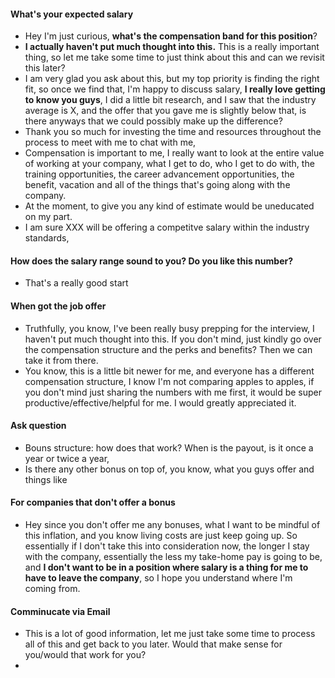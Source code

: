 #### What's your expected salary
- Hey I'm just curious, **what's the compensation band for this position**?
- **I actually haven't put much thought into this.** This is a really important thing, so let me take some time to just think about this and can we revisit this later?
- I am very glad you ask about this, but my top priority is finding the right fit, so once we find that, I'm happy to discuss salary, **I really love getting to know you guys**, I did a little bit research, and I saw that the industry average is X, and the offer that you gave me is slightly below that, is there anyways that we could possibly make up the difference?
- Thank you so much for investing the time and resources throughout the process to meet with me to chat with me, 
- Compensation is important to me, I really want to look at the entire value of working at your company, what I get to do, who I get to do with, the training opportunities, the career advancement opportunities, the benefit, vacation and all of the things that's going along with the company. 
- At the moment, to give you any kind of estimate would be uneducated on my part. 
- I am sure XXX will be offering a competitve salary within the industry standards, 
#### How does the salary range sound to you? Do you like this number?
- That's a really good start
#### When got the job offer
- Truthfully, you know, I've been really busy prepping for the interview, I haven't put much thought into this. If you don't mind, just kindly go over the compensation structure and the perks and benefits? Then we can take it from there.
- You know, this is a little bit newer for me, and everyone has a different compensation structure, I know I'm not comparing apples to apples, if you don't mind just sharing the numbers with me first, it would be super productive/effective/helpful for me. I would greatly appreciated it.
#### Ask question
- Bouns structure: how does that work? When is the payout, is it once a year or twice a year,
- Is there any other bonus on top of, you know, what you guys offer and things like 
#### For companies that don't offer a bonus
- Hey since you don't offer me any bonuses, what I want to be mindful of this inflation, and you know living costs are just keep going up. So essentially if I don't take this into consideration now, the longer I stay with the company, essentially the less my take-home pay is going to be, and **I don't want to be in a position where salary is a thing for me to have to leave the company**, so I hope you understand where I'm coming from.
#### Comminucate via Email
- This is a lot of good information, let me just take some time to process all of this and get back to you later. Would that make sense for you/would that work for you?
- 
<!--stackedit_data:
eyJoaXN0b3J5IjpbLTY2MDQ4MjIwMiw2MTk1NTEyNzAsLTE0OT
c3MTczNjcsLTIxMjA2NjY2MTAsLTQwMzczNDcwOV19
-->